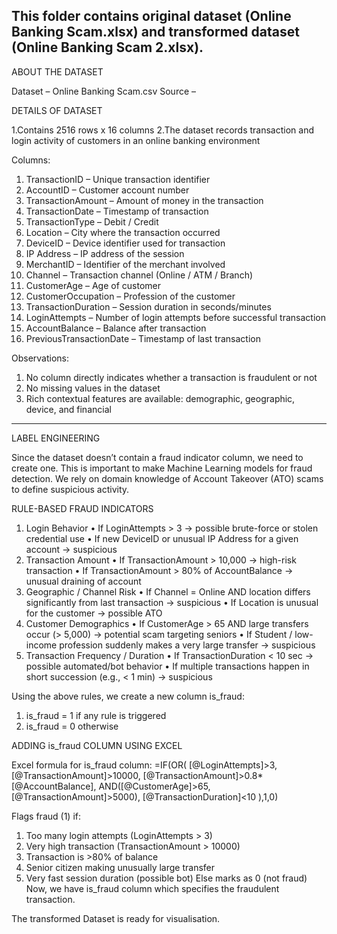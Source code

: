 This folder contains original dataset (Online Banking Scam.xlsx) and transformed dataset (Online Banking Scam 2.xlsx). 
-----------------------------------------------------------------------------------------------------------------------

ABOUT THE DATASET

Dataset – Online Banking Scam.csv
Source – 

DETAILS OF DATASET

1.Contains 2516 rows x 16 columns
2.The dataset records transaction and login activity of customers in an online banking environment

Columns:
1. TransactionID – Unique transaction identifier
2. AccountID – Customer account number
3. TransactionAmount – Amount of money in the transaction
4. TransactionDate – Timestamp of transaction
5. TransactionType – Debit / Credit
6. Location – City where the transaction occurred
7. DeviceID – Device identifier used for transaction
8. IP Address – IP address of the session
9. MerchantID – Identifier of the merchant involved
10. Channel – Transaction channel (Online / ATM / Branch)
11. CustomerAge – Age of customer
12. CustomerOccupation – Profession of the customer
13. TransactionDuration – Session duration in seconds/minutes
14. LoginAttempts – Number of login attempts before successful transaction
15. AccountBalance – Balance after transaction
16. PreviousTransactionDate – Timestamp of last transaction

Observations:
1. No column directly indicates whether a transaction is fraudulent or not
2. No missing values in the dataset
3. Rich contextual features are available: demographic, geographic, device, and financial

-----------------------------------------------------------------------------------------------------------------------

LABEL ENGINEERING

Since the dataset doesn’t contain a fraud indicator column, we need to create one. This is important to make Machine Learning models for fraud detection.
We rely on domain knowledge of Account Takeover (ATO) scams to define suspicious activity.

RULE-BASED FRAUD INDICATORS

1. Login Behavior
•	If LoginAttempts > 3 → possible brute-force or stolen credential use
•	If new DeviceID or unusual IP Address for a given account → suspicious
2. Transaction Amount
•	If TransactionAmount > 10,000 → high-risk transaction
•	If TransactionAmount > 80% of AccountBalance → unusual draining of account
3. Geographic / Channel Risk
•	If Channel = Online AND location differs significantly from last transaction → suspicious
•	If Location is unusual for the customer → possible ATO
4. Customer Demographics
•	If CustomerAge > 65 AND large transfers occur (> 5,000) → potential scam targeting seniors
•	If Student / low-income profession suddenly makes a very large transfer → suspicious
5. Transaction Frequency / Duration
•	If TransactionDuration < 10 sec → possible automated/bot behavior
•	If multiple transactions happen in short succession (e.g., < 1 min) → suspicious

Using the above rules, we create a new column is_fraud:
1. is_fraud = 1 if any rule is triggered
2. is_fraud = 0 otherwise

ADDING is_fraud COLUMN USING EXCEL

Excel formula for is_fraud column:
=IF(OR(
   [@LoginAttempts]>3,
   [@TransactionAmount]>10000,
   [@TransactionAmount]>0.8*[@AccountBalance],
   AND([@CustomerAge]>65,[@TransactionAmount]>5000),
   [@TransactionDuration]<10
),1,0)

Flags fraud (1) if:
1. Too many login attempts (LoginAttempts > 3)
2. Very high transaction (TransactionAmount > 10000)
3. Transaction is >80% of balance
4. Senior citizen making unusually large transfer
5. Very fast session duration (possible bot)
Else marks as 0 (not fraud)
Now, we have is_fraud column which specifies the fraudulent transaction. 

The transformed Dataset is ready for visualisation.

